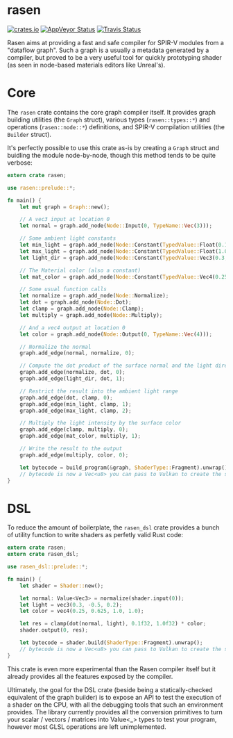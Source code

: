 rasen
================

[![crates.io](https://img.shields.io/crates/v/rasen.svg)](https://crates.io/crates/rasen/)
[![AppVeyor Status](https://ci.appveyor.com/api/projects/status/github/leops/rasen?svg=true)](https://ci.appveyor.com/project/leops/rasen)
[![Travis Status](https://travis-ci.org/leops/rasen.svg?branch=master)](https://travis-ci.org/leops/rasen/)

Rasen aims at providing a fast and safe compiler for SPIR-V modules from a "dataflow graph". Such a graph is a usually a
metadata generated by a compiler, but proved to be a very useful tool for quickly prototyping shader (as seen in
node-based materials editors like Unreal's).

# Core
The `rasen` crate contains the core graph compiler itself. It provides graph building utilities (the `Graph` struct),
various types (`rasen::types::*`) and operations (`rasen::node::*`) definitions, and SPIR-V compilation utilities (the
`Builder` struct).

It's perfectly possible to use this crate as-is by creating a `Graph` struct and buidling the module node-by-node,
though this method tends to be quite verbose:
```rust
extern crate rasen;

use rasen::prelude::*;

fn main() {
    let mut graph = Graph::new();

    // A vec3 input at location 0
    let normal = graph.add_node(Node::Input(0, TypeName::Vec(3)));

    // Some ambient light constants
    let min_light = graph.add_node(Node::Constant(TypedValue::Float(0.1)));
    let max_light = graph.add_node(Node::Constant(TypedValue::Float(1.0)));
    let light_dir = graph.add_node(Node::Constant(TypedValue::Vec3(0.3, -0.5, 0.2)));

    // The Material color (also a constant)
    let mat_color = graph.add_node(Node::Constant(TypedValue::Vec4(0.25, 0.625, 1.0, 1.0)));

    // Some usual function calls
    let normalize = graph.add_node(Node::Normalize);
    let dot = graph.add_node(Node::Dot);
    let clamp = graph.add_node(Node::Clamp);
    let multiply = graph.add_node(Node::Multiply);

    // And a vec4 output at location 0
    let color = graph.add_node(Node::Output(0, TypeName::Vec(4)));

    // Normalize the normal
    graph.add_edge(normal, normalize, 0);

    // Compute the dot product of the surface normal and the light direction
    graph.add_edge(normalize, dot, 0);
    graph.add_edge(light_dir, dot, 1);

    // Restrict the result into the ambient light range
    graph.add_edge(dot, clamp, 0);
    graph.add_edge(min_light, clamp, 1);
    graph.add_edge(max_light, clamp, 2);

    // Multiply the light intensity by the surface color
    graph.add_edge(clamp, multiply, 0);
    graph.add_edge(mat_color, multiply, 1);

    // Write the result to the output
    graph.add_edge(multiply, color, 0);

    let bytecode = build_program(&graph, ShaderType::Fragment).unwrap();
    // bytecode is now a Vec<u8> you can pass to Vulkan to create the shader module
}
```

# DSL
To reduce the amount of boilerplate, the `rasen_dsl` crate provides a bunch of utility function to write shaders as
perfetly valid Rust code:
```rust
extern crate rasen;
extern crate rasen_dsl;

use rasen_dsl::prelude::*;

fn main() {
    let shader = Shader::new();

    let normal: Value<Vec3> = normalize(shader.input(0));
    let light = vec3(0.3, -0.5, 0.2);
    let color = vec4(0.25, 0.625, 1.0, 1.0);

    let res = clamp(dot(normal, light), 0.1f32, 1.0f32) * color;
    shader.output(0, res);

    let bytecode = shader.build(ShaderType::Fragment).unwrap();
    // bytecode is now a Vec<u8> you can pass to Vulkan to create the shader module
}
```

This crate is even more experimental than the Rasen compiler itself but it already provides all the features exposed by
the compiler.

Ultimately, the goal for the DSL crate (beside being a statically-checked equivalent of the graph builder) is to expose
an API to test the execution of a shader on the CPU, with all the debugging tools that such an environment provides. The
library currently provides all the conversion primitives to turn your scalar / vectors / matrices into Value<_> types to
test your program, however most GLSL operations are left unimplemented.
